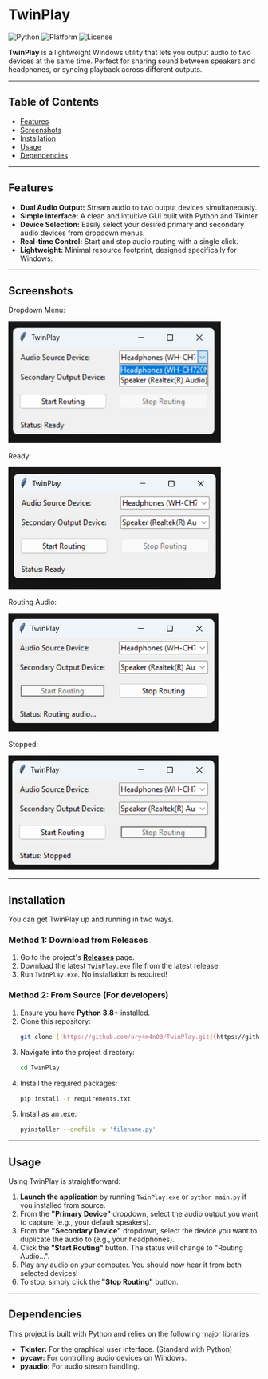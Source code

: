 # TwinPlay
![Python](https://img.shields.io/badge/python-3.x-blue.svg) ![Platform](https://img.shields.io/badge/platform-Windows-0078D6.svg) ![License](https://img.shields.io/badge/license-MIT-green.svg)  

**TwinPlay** is a lightweight Windows utility that lets you output audio to two devices at the same time. Perfect for sharing sound between speakers and headphones, or syncing playback across different outputs.

---

## Table of Contents
- [Features](#features)
- [Screenshots](#screenshots)
- [Installation](#installation)
- [Usage](#usage)
- [Dependencies](#dependencies)

---

## Features
* **Dual Audio Output:** Stream audio to two output devices simultaneously.
* **Simple Interface:** A clean and intuitive GUI built with Python and Tkinter.
* **Device Selection:** Easily select your desired primary and secondary audio devices from dropdown menus.
* **Real-time Control:** Start and stop audio routing with a single click.
* **Lightweight:** Minimal resource footprint, designed specifically for Windows.

---

## Screenshots

Dropdown Menu:

![alt text](https://github.com/ary4m4n03/TwinPlay/blob/main/screenshots/dropdown.png?raw=true)

Ready:

![alt text](https://github.com/ary4m4n03/TwinPlay/blob/main/screenshots/ready.png?raw=true)

Routing Audio:

![alt text](https://github.com/ary4m4n03/TwinPlay/blob/main/screenshots/routing.png?raw=true)

Stopped:

![alt text](https://github.com/ary4m4n03/TwinPlay/blob/main/screenshots/stopped.png?raw=true)

---

## Installation
You can get TwinPlay up and running in two ways.

### Method 1: Download from Releases
1.  Go to the project's [**Releases**](https://github.com/ary4m4n03/TwinPlay/releases) page.
2.  Download the latest `TwinPlay.exe` file from the latest release.
3.  Run `TwinPlay.exe`. No installation is required!

### Method 2: From Source (For developers)
1.  Ensure you have **Python 3.8+** installed.
2.  Clone this repository:
    ```bash
    git clone [!https://github.com/ary4m4n03/TwinPlay.git](https://github.com/ary4m4n03/TwinPlay.git)
    ```
3.  Navigate into the project directory:
    ```bash
    cd TwinPlay
    ```
4.  Install the required packages:
    ```bash
    pip install -r requirements.txt
    ```
5.  Install as an .exe:
    ```bash
    pyinstaller --onefile -w 'filename.py'
    ```
---

## Usage
Using TwinPlay is straightforward:

1.  **Launch the application** by running `TwinPlay.exe` or `python main.py` if you installed from source.
2.  From the **"Primary Device"** dropdown, select the audio output you want to capture (e.g., your default speakers).
3.  From the **"Secondary Device"** dropdown, select the device you want to duplicate the audio to (e.g., your headphones).
4.  Click the **"Start Routing"** button. The status will change to "Routing Audio...".
5.  Play any audio on your computer. You should now hear it from both selected devices!
6.  To stop, simply click the **"Stop Routing"** button.
---

## Dependencies
This project is built with Python and relies on the following major libraries:

* **Tkinter:** For the graphical user interface. (Standard with Python)
* **pycaw:** For controlling audio devices on Windows.
* **pyaudio:** For audio stream handling.


